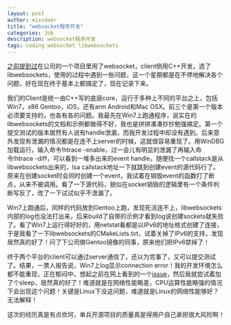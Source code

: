 ```yaml
---
layout: post
author: missdeer
title: "websocket程序开发"
categories: Job
description: websocket程序开发
tags: coding websocket libwebsockets
---
```

[之前提到过](../../../2014/11/recent/)在公司的一个项目里用了websocket，client侧用C++开发，选了libwebsockets，使用的过程中遇到一些问题，这一个星期都是在不停地解决各个问题，好在现在终于基本上都搞定了，现在记录下来。

我们的Client是统一由C++写的底层core，运行于多种上不同的平台之上，包括Win7，x86 Gentoo，iOS，还有arm Android和Mac OSX。前三个是第一个版本必须要支持的，也各有各的问题。我最先在Win7上跑通程序，说实在的libwebsockets的文档和示例都做得不好，我也是拼拼凑凑抄抄勉强搞定。第一个提交测试的版本居然有人说有handle泄漏，而我开发过程中却没有遇到。后来意外发现有泄漏的情况都是在连不上server的时候，这就很容易重现了。用WinDBG加载运行，输入命令!htrace -enable，过一会儿有明显的泄漏了再输入命令!htrace -diff，可以看到一堆多出来的event handle，随便找一个callstack是从libwebsockets出来的，lsa callstack地址一下就跳到创建event的源代码行了。原来在创建socket时会同时创建一个event，我试着在销毁event的函数打了断点，从来不被调用。看了一下源代码，貌似在socket销毁的逻辑里有一个条件判断写反了，改了一下试试似乎不泄漏了。

Win7上跑通后，同样的代码放到Gentoo上跑，发现死活连不上，libwebsockets内部的log也没法打出来，后来build了自带的示例才看到log说创建sockets就失败了。看了Win7上运行得好好的，用netstat看都是以IPv6的地址格式创建了连接，于是我看了一下libwebsockets的CMakeLists.txt，试着关掉了IPv6的支持，发现居然真的好了！问了下公司做Gentoo镜像的同事，原来他们把IPv6禁掉了！

终于两个平台的client可以通过server通信了，还以为完事了，又可以提交测试了。结果，一票人报告说，Win7上log显示connection error！我的开发环境怎么都不能重现，正在郁闷中，想起之前在网上看到的一个[issue](https://github.com/warmcat/libwebsockets/issues/208)，然后我就尝试着加了个sleep，居然真的好了！难道就是在网络性能略差，CPU运算性能略强的情况下会出现这个问题！关键是Linux下没这问题，难道就是Linux的网络性能够好？无法解释！

这次的经历真是有点坎坷，单兵开源项目的质量真是得用户自己承担很大风险啊！
